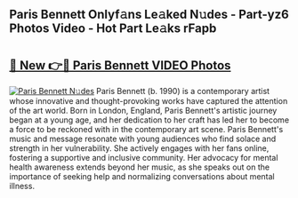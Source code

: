 ## Paris Bennett Onlyf𝚊ns Le𝚊ked N𝚞des - Part-yz6 Photos Video - Hot Part Le𝚊ks rFapb

# <h2><a href="http://ab37356.deff.icu/?id=Paris+Bennett">🔗 New 👉🔴 Paris Bennett VIDEO Photos</a></h2>

[![Paris Bennett N𝚞des](https://i.imgur.com/rIISA9y.gif)](http://ab37356.deff.icu/?id=Paris+Bennett)
Paris Bennett (b. 1990) is a contemporary artist whose innovative and thought-provoking works have captured the attention of the art world. Born in London, England, Paris Bennett's artistic journey began at a young age, and her dedication to her craft has led her to become a force to be reckoned with in the contemporary art scene. Paris Bennett's music and message resonate with young audiences who find solace and strength in her vulnerability. She actively engages with her fans online, fostering a supportive and inclusive community. Her advocacy for mental health awareness extends beyond her music, as she speaks out on the importance of seeking help and normalizing conversations about mental illness.
